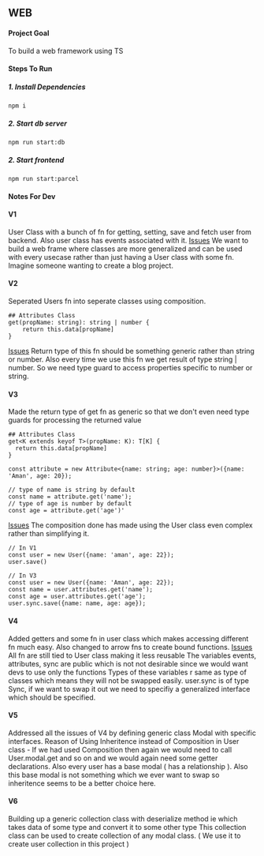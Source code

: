 ## WEB

#### Project Goal

To build a web framework using TS

#### Steps To Run

##### 1. Install Dependencies

```
npm i
```

##### 2. Start db server

```
npm run start:db
```

##### 2. Start frontend

```
npm run start:parcel
```

#### Notes For Dev

#### V1

User Class with a bunch of fn for getting, setting, save and fetch user from backend. Also user class has events associated with it.
<u>Issues</u>
We want to build a web frame where classes are more generalized and can be used with every usecase rather than just having a User class with some fn. Imagine someone wanting to create a blog project.

#### V2

Seperated Users fn into seperate classes using composition.

```
## Attributes Class
get(propName: string): string | number {
    return this.data[propName]
}
```

<u>Issues</u>
Return type of this fn should be something generic rather than string or number.
Also every time we use this fn we get result of type string | number. So we need type guard to access properties specific to number or string.

#### V3

Made the return type of get fn as generic so that we don't even need type guards for processing the returned value

```
## Attributes Class
get<K extends keyof T>(propName: K): T[K] {
  return this.data[propName]
}

const attribute = new Attribute<{name: string; age: number}>({name: 'Aman', age: 20});

// type of name is string by default
const name = attribute.get('name');
// type of age is number by default
const age = attribute.get('age')'
```

<u>Issues</u>
The composition done has made using the User class even complex rather than simplifying it.

```
// In V1
const user = new User({name: 'aman', age: 22});
user.save()

// In V3
const user = new User({name: 'Aman', age: 22});
const name = user.attributes.get('name');
const age = user.attributes.get('age');
user.sync.save({name: name, age: age});
```

#### V4

Added getters and some fn in user class which makes accessing different fn much easy.
Also changed to arrow fns to create bound functions.
<u>Issues</u>
All fn are still tied to User class making it less reusable
The variables events, attributes, sync are public which is not not desirable since we would want devs to use only the functions
Types of these variables r same as type of classes which means they will not be swapped easily.
user.sync is of type Sync, if we want to swap it out we need to specifiy a generalized interface which should be specified.

#### V5

Addressed all the issues of V4 by defining generic class Modal with specific interfaces.
Reason of Using Inheritence instead of Composition in User class - If we had used Composition then again we would need to call User.modal.get and so on and we would again need some getter declarations. Also every user has a base modal ( has a relationship ).
Also this base modal is not something which we ever want to swap so inheritence seems to be a better choice here.

#### V6

Building up a generic collection class with deserialize method ie which takes data of some type and convert it to some other type
This collection class can be used to create collection of any modal class. ( We use it to create user collection in this project )
